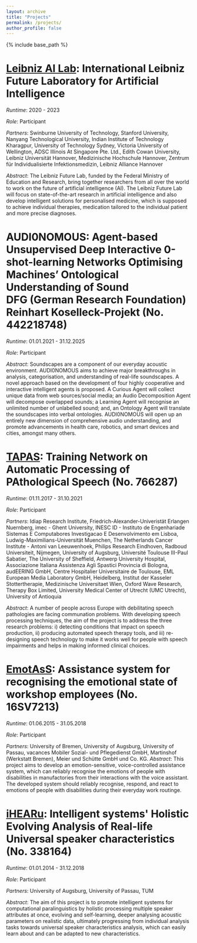 ```yaml
---
layout: archive
title: "Projects"
permalink: /projects/
author_profile: false
---
```

{% include base_path %}

<a href="" target="_blank"></a>
# <a href="https://leibniz-ai-lab.de/" target="_blank">Leibniz AI Lab</a>: International Leibniz Future Laboratory for Artificial Intelligence
*Runtime*: 2020 - 2023

*Role*: Participant

*Partners*: Swinburne University of Technology, Stanford University, Nanyang Technological University, Indian Institute of Technology Kharagpur, University of Technology Sydney, Victoria University of Wellington, ADSC Illinois At Singapore Pte. Ltd., Edith Cowan University, Leibniz Universität Hannover, Medizinische Hochschule Hannover, Zentrum für Individualisierte Infektionsmedizin, Leibniz Alliance Hannover

*Abstract*: The Leibniz Future Lab, funded by the Federal Ministry of Education and Research, bring together researchers from all over the world to work on the future of artificial intelligence (AI). The Leibniz Future Lab will focus on state-of-the-art research in artificial intelligence and also develop intelligent solutions for personalised medicine, which is supposed to achieve individual therapies, medication tailored to the individual patient and more precise diagnoses.


<a href="" target="_blank"></a>
# AUDI0NOMOUS: Agent-based Unsupervised Deep Interactive 0-shot-learning Networks Optimising Machines’ Ontological Understanding of Sound <br>DFG (German Research Foundation) Reinhart Koselleck-Projekt (No. 442218748)
*Runtime*: 01.01.2021 - 31.12.2025

*Role*: Participant

*Abstract*: Soundscapes are a component of our everyday acoustic environment. AUDI0NOMOUS aims to achieve major breakthroughs in analysis, categorisation, and understanding of real-life soundscapes. A novel approach based on the development of four highly cooperative and interactive intelligent agents is proposed. A Curious Agent will collect unique data from web sources/social media; an Audio Decomposition Agent will decompose overlapped sounds; a Learning Agent will recognise an unlimited number of unlabelled sound; and, an Ontology Agent will translate the soundscapes into verbal ontologies. AUDI0NOMOUS will open up an entirely new dimension of comprehensive audio understanding, and promote advancements in health care, robotics, and smart devices and cities, amongst many others.

# <a href="https://www.tapas-etn-eu.org/" target="_blank">TAPAS</a>: Training Network on Automatic Processing of PAthological Speech (No. 766287)
*Runtime*: 01.11.2017 - 31.10.2021

*Role*: Participant

*Partners*: Idiap Research Institute, Friedrich-Alexander-Univeristät Erlangen Nuernberg, imec - Ghent University, INESC ID - Instituto de Engenhariade Sistemas E Computabores Investigacao E Desenvolvimento em Lisboa, Ludwig-Maximilians-Universität Muenchen, The Netherlands Cancer Institute - Antoni van Leeuwenhoek, Philips Research Eindhoven, Radboud Universiteit, Nijmegen, University of Augsburg, Université Toulouse III-Paul Sabatier, The University of Sheffield, Antwerp University Hospital, Associazione Italiana Assistenza Agli Spastici Provincia di Bologna, audEERING GmbH, Centre Hospitalier Universitaire de Toulouse, EML European Media Laboratory GmbH, Heidelberg, Institut der Kasseler Stottertherapie, Medizinische Universitaet Wien, Oxford Wave Research, Therapy Box Limited, University Medical Center of Utrecht (UMC Utrecht), University of Antioquia

*Abstract*: A number of people across Europe with debilitating speech pathologies are facing communation problems. With developing speech processing techniques, the aim of the project is to address the three research problems: i) detecting conditions that impact on speech production, ii) producing automated speech therapy tools, and iii) re-designing speech technology to make it works well for people with speech impairments and helps in making informed clinical choices.

# <a href="http://www.emotass.de/de/" target="_blank">EmotAsS</a>: Assistance system for recognising the emotional state of workshop employees (No. 16SV7213)
*Runtime*: 01.06.2015 - 31.05.2018

*Role*: Participant

*Partners*: University of Bremen, University of Augsburg, University of Passau, vacances Mobiler Sozial- und Pflegedienst GmbH, Martinshof (Werkstatt Bremen), Meier und Schütte GmbH und Co. KG.
*Abstract*: This project aims to develop an emotion-sensitive, voice-controlled assistance system, which can reliably recognise the emotions of people with disabilities in manufactories from their interactions with the voice assistant. The developed system should reliably recognise, respond, and react to emotions of people with disabilities during their everyday work routinge.

# <a href="http://www.ihearu.eu/" target="_blank">iHEARu</a>: Intelligent systems' Holistic Evolving Analysis of Real-life Universal speaker characteristics (No. 338164)
*Runtime*: 01.01.2014 - 31.12.2018

*Role*: Participant

*Partners*: University of Augsburg, University of Passau, TUM

*Abstract*: The aim of this project is to promote intelligent systems for computational paralinguistics by holistic processing multiple speaker attributes at once, evolving and self-learning, deeper analysing acoustic parameters on realistic data, ultimately progressing from individual analysis tasks towards universal speaker characteristics analysis, which can easily learn about and can be adapted to new characteristics.
